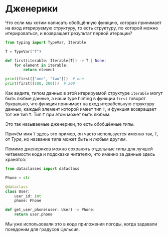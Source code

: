 # Дженерики

Что если мы хотим написать обобщённую функцию, которая принимает на вход итерируемую структуру, то есть структуру, по которой можно итерироваться, и возвращает результат первой итерации?

```python
from typing import TypeVar, Iterable

T = TypeVar("T")

def first(iterable: Iterable[T]) -> T | None:
    for element in iterable:
        return element

print(first(["one", "two"]))  # one
print(first((100, 200)))  # 200
```

Как видите, типом данных в этой итерируемой структуре `iterable` могут быть любые данные, а наши type hinting в функции `first` говорят буквально, что функция принимает на вход итерабельную структуру данных, каждый элемент которой имеет тип `T`, и функция возвращает тот же тип `T`. Тип `T` при этом может быть любым.

Это так называемые дженерики, то есть обобщённые типы.

Причём имя `T` здесь это пример, он часто используется именно так, `T`, от *Type*, но название типа может быть и любым другим.

Помимо дженериков можно сохранять отдельные типы для лучшей читаемости кода и подсказки читателю, что именно за данные здесь хранятся:

```python
from dataclasses import dataclass

Phone = str

@dataclass
class User:
    user_id: int
    phone: Phone

def get_user_phone(user: User) -> Phone:
    return user.phone
```

Мы уже использовали это в коде приложения погоды, когда задавали псевдоним для градусов Цельсия.
